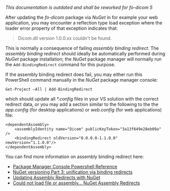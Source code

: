 *This documentation is outdated and shall be reworked for fo-dicom 5*

After updating the *fo-dicom* package via *NuGet* in for example your web application, you may encounter a reflection type load exception where the loader error property of that exception indicates that:
> Dicom.dll version 1.0.0.xx couldn't be found.

This is normally a consequence of failing *assembly binding redirect*. The *assembly binding redirect* should ideally be automatically performed during *NuGet* package installation; the *NuGet* package manager will normally run the `Add-BindingRedirect` command for this purpose.

If the assembly binding redirect does fail, you may either run this PowerShell command manually in the *NuGet* package manager console:

    Get-Project –All | Add-BindingRedirect

which should update all _*.config_ files in your VS solution with the correct redirect data, or you may add a section similar to the following to the the *app.config* (for desktop applications) or *web.config* (for web applications) file:

    <dependentAssembly>
        <assemblyIdentity name="Dicom" publicKeyToken="3a13f649e28eb09a" />
        <bindingRedirect oldVersion="0.0.0.0-1.1.0.0" newVersion="1.1.0.0"/>
    </dependentAssembly>

You can find more information on assembly binding redirect here:

* [Package Manager Console Powershell Reference](https://docs.nuget.org/consume/package-manager-console-powershell-reference)
* [NuGet versioning Part 3: unification via binding redirects](http://blog.davidebbo.com/2011/01/nuget-versioning-part-3-unification-via.html)
* [Updating Assembly Redirects with NuGet](http://weblog.west-wind.com/posts/2014/Nov/29/Updating-Assembly-Redirects-with-NuGet)
* [Could not load file or assembly… NuGet Assembly Redirects](http://blog.maartenballiauw.be/post/2014/11/27/Could-not-load-file-or-assembly-NuGet-Assembly-Redirects.aspx)
